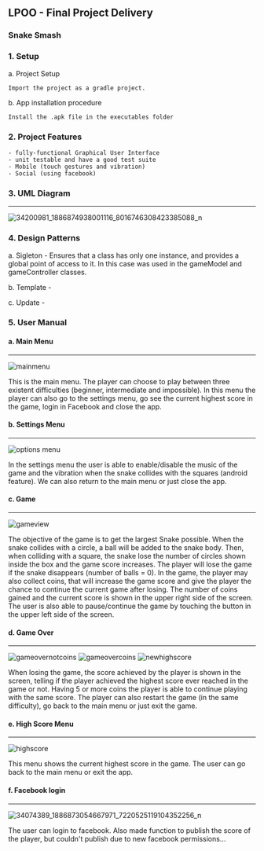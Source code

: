 ## LPOO - Final Project Delivery
### Snake Smash


### **1. Setup**

a. Project Setup

    Import the project as a gradle project.

b.	App installation procedure

    Install the .apk file in the executables folder



### **2. Project Features**
    - fully-functional Graphical User Interface
    - unit testable and have a good test suite
    - Mobile (touch gestures and vibration)
    - Social (using facebook)



###  **3. UML Diagram**
___
![34200981_1886874938001116_8016746308423385088_n](https://user-images.githubusercontent.com/28363713/40865703-99240b5a-65f1-11e8-96eb-9927fc90617a.png)





###  **4. Design Patterns**

a. Sigleton - Ensures that a class has only one instance, and provides a global point of access to it. In this case was used in the gameModel and gameController classes.

b. Template - 

c. Update -




###  **5.	User Manual**


#### a.  Main Menu
___
 ![mainmenu](https://user-images.githubusercontent.com/28363713/40864571-3cd1f434-65ec-11e8-9eb4-402847bb668c.PNG)



This is the main menu. The player can choose to play between three existent difficulties (beginner, intermediate and impossible). In this menu the player can also go to the settings menu, go see the current highest score in the game, login in Facebook and close the app.



#### b. Settings Menu
___
![options menu](https://user-images.githubusercontent.com/28363713/40864653-9928f4d0-65ec-11e8-9049-e877323b1586.PNG)


In the settings menu the user is able to enable/disable the music of the game and the vibration when the snake collides with the squares (android feature). We can also return to the main menu or just close the app.



#### c.  Game
___

![gameview](https://user-images.githubusercontent.com/28363713/40864904-b9018b2c-65ed-11e8-9adc-c1bbe5eb325f.PNG)


The objective of the game is to get the largest Snake possible. When the snake collides with a circle, a ball will be added to the snake body. Then, when colliding with a square, the snake lose the number of circles shown inside the box and the game score increases. The player will lose the game if the snake disappears (number of balls = 0). In the game, the player may also collect coins, that will increase the game score and give the player the chance to continue the current game after losing. The number of coins gained and the current score is shown in the upper right side of the screen. The user is also able to pause/continue the game by touching the button in the upper left side of the screen. 


#### d. Game Over
___
![gameovernotcoins](https://user-images.githubusercontent.com/28363713/40865014-2d16dca6-65ee-11e8-9e8a-3bfe1dc14b66.PNG)  ![gameovercoins](https://user-images.githubusercontent.com/28363713/40865022-3e79811a-65ee-11e8-9205-e48541b34db8.PNG)  ![newhighscore](https://user-images.githubusercontent.com/28363713/40865039-4ceba85e-65ee-11e8-8da7-4d9ea58a5b68.PNG)


When losing the game, the score achieved by the player is shown in the screen, telling if the player achieved the highest score ever reached in the game or not. Having 5 or more coins the player is able to continue playing with the same score. The player can also restart the game (in the same difficulty), go back to the main menu or just exit the game.


#### e. High Score Menu
___
![highscore](https://user-images.githubusercontent.com/28363713/40865107-af64a382-65ee-11e8-995c-a3366b060661.PNG)


This menu shows the current highest score in the game. The user can go back to the main menu or exit the app.


#### f. Facebook login
___
![34074389_1886873054667971_7220525119104352256_n](https://user-images.githubusercontent.com/28363713/40865282-7421419e-65ef-11e8-8ef2-c22ab74297d8.png)


The user can login to facebook. Also made function to publish the score of the player, but couldn't publish due to new facebook permissions...



